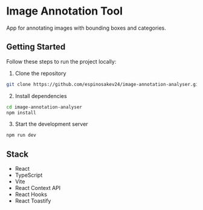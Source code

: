 # Image Annotation Tool

App for annotating images with bounding boxes and categories.

## Getting Started

Follow these steps to run the project locally:

1. Clone the repository

```bash
git clone https://github.com/espinosakev24/image-annotation-analyser.git
```

2. Install dependencies

```bash
cd image-annotation-analyser
npm install
```

3. Start the development server

```bash
npm run dev
```

## Stack

- React
- TypeScript
- Vite
- React Context API
- React Hooks
- React Toastify
